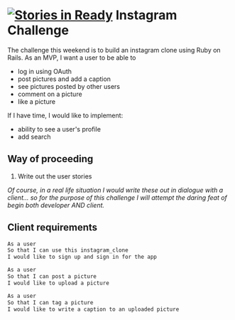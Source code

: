 [![Stories in Ready](https://badge.waffle.io/samover/instagram-challenge.png?label=ready&title=Ready)](https://waffle.io/samover/instagram-challenge)
Instagram Challenge
===================

The challenge this weekend is to build an instagram clone using Ruby on Rails.
As an MVP, I want a user to be able to
  
  * log in using OAuth
  * post pictures and add a caption
  * see pictures posted by other users
  * comment on a picture
  * like a picture

If I have time, I would like to implement:

  * ability to see a user's profile
  * add search


Way of proceeding
-----------------

  1. Write out the user stories 

*Of course, in a real life situation I would write these out in dialogue with a client... so for the purpose of this challenge I will attempt the daring feat of begin both developer AND client.*

Client requirements
-------------------
```bash
As a user
So that I can use this instagram_clone
I would like to sign up and sign in for the app

As a user
So that I can post a picture
I would like to upload a picture

As a user
So that I can tag a picture
I would like to write a caption to an uploaded picture
```
